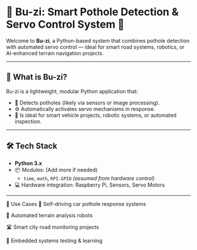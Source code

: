 # 🚧 Bu-zi: Smart Pothole Detection & Servo Control System 🚀

Welcome to **Bu-zi**, a Python-based system that combines pothole detection with automated servo control — ideal for smart road systems, robotics, or AI-enhanced terrain navigation projects.

---

## 📌 What is Bu-zi?

Bu-zi is a lightweight, modular Python application that:
- 📍 Detects potholes (likely via sensors or image processing).
- ⚙️ Automatically activates servo mechanisms in response.
- 🧠 Is ideal for smart vehicle projects, robotic systems, or automated inspection.

---

## 🛠️ Tech Stack

- **Python 3.x**
- 📦 Modules: (Add more if needed)
  - `time`, `math`, `RPI.GPIO` *(assumed from hardware control)*
- 💻 Hardware integration: Raspberry Pi, Sensors, Servo Motors

---

🎯 Use Cases
🤖 Self-driving car pothole response systems

🚜 Automated terrain analysis robots

🛣️ Smart city road monitoring projects

🧪 Embedded systems testing & learning


